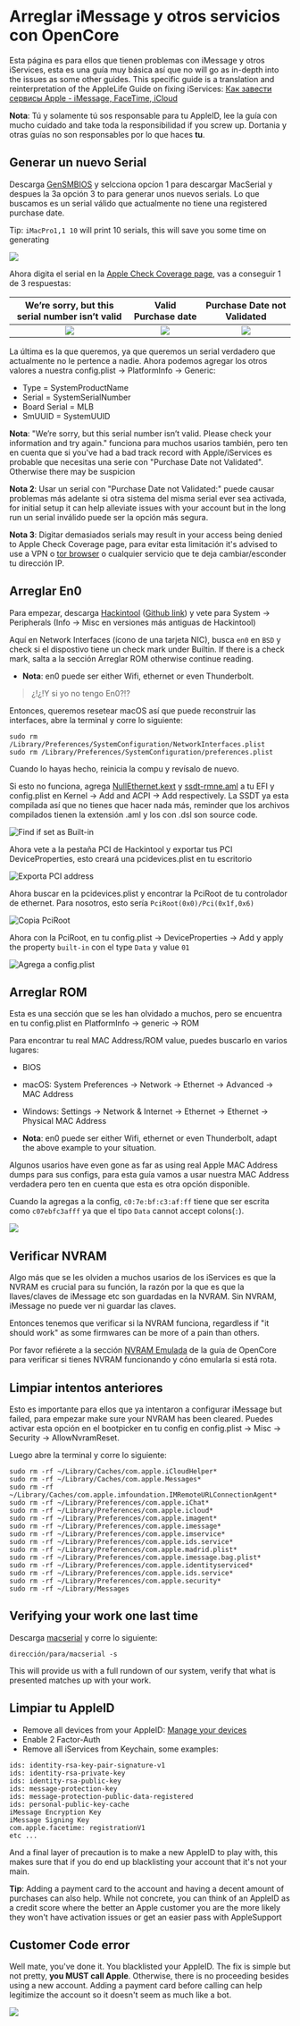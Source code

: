 # Arreglar iMessage y otros servicios con OpenCore





Esta página es para ellos que tienen problemas con iMessage y otros iServices, esta es una guía muy básica así que no will go as in-depth into the issues as some other guides. This specific guide is a translation and reinterpretation of the AppleLife Guide on fixing iServices: [Как завести сервисы Apple - iMessage, FaceTime, iCloud](https://applelife.ru/posts/727913)

**Nota**: Tú y solamente tú sos responsable para tu AppleID, lee la guía con mucho cuidado and take toda la responsibilidad if you screw up. Dortania y otras guías no son responsables por lo que haces **tu**.

## Generar un nuevo Serial

Descarga [GenSMBIOS](https://github.com/corpnewt/GenSMBIOS) y selcciona opcíon 1 para descargar MacSerial y despues la 3a opción 3 to para generar unos nuevos serials. Lo que buscamos es un serial válido que actualmente no tiene una registered purchase date.

Tip: `iMacPro1,1 10` will print 10 serials, this will save you some time on generating

![](../images/post-install/iservices-md/serial-list.png)

Ahora digita el serial en la [Apple Check Coverage page](https://checkcoverage.apple.com/), vas a conseguir 1 de 3 respuestas:

We’re sorry, but this serial number isn’t valid |  Valid Purchase date | Purchase Date not Validated
:-------------------------:|:-------------------------:|:-------------------------:
![](../images/post-install/iservices-md/not-valid.png) | ![](../images/post-install/iservices-md/valid.png) |  ![](../images/post-install/iservices-md/no-purchase.png)

La última es la que queremos, ya que queremos un serial verdadero que actualmente no le pertence a nadie. Ahora podemos agregar los otros valores a nuestra config.plist -> PlatformInfo -> Generic:

* Type = SystemProductName
* Serial = SystemSerialNumber
* Board Serial = MLB
* SmUUID = SystemUUID

**Nota**:  "We’re sorry, but this serial number isn’t valid. Please check your information and try again." funciona para muchos usarios también, pero ten en cuenta que si you've had a bad track record with Apple/iServices es probable que necesitas una serie con "Purchase Date not Validated". Otherwise there may be suspicion

**Nota 2**: Usar un serial con "Purchase Date not Validated:" puede causar problemas más adelante si otra sistema del misma serial ever sea activada, for initial setup it can help alleviate issues with your account but in the long run un serial inválido puede ser la opción más segura.

**Nota 3**: Digitar demasiados serials may result in your access being denied to Apple Check Coverage page, para evitar esta limitación it's advised to use a VPN o [tor browser](https://www.torproject.org/download/) o cualquier servicio que te deja cambiar/esconder tu dirección IP.

## Arreglar En0

Para empezar, descarga [Hackintool](https://www.tonymacx86.com/threads/release-hackintool-v3-x-x.254559/) ([Github link](https://github.com/headkaze/Hackintool)) y vete para System -> Peripherals (Info -> Misc en versiones más antiguas de Hackintool)

Aquí en Network Interfaces (ícono de una tarjeta NIC), busca `en0` en `BSD` y check si el dispostivo tiene un check mark under Builtin. If there is a check mark, salta a la sección Arreglar ROM otherwise continue reading.

* **Nota**: en0 puede ser either Wifi, ethernet or even Thunderbolt.

> ¿!¿!Y si yo no tengo En0?!?

Entonces, queremos resetear macOS así que puede reconstruir las interfaces, abre la terminal y corre lo siguiente:

```
sudo rm /Library/Preferences/SystemConfiguration/NetworkInterfaces.plist
sudo rm /Library/Preferences/SystemConfiguration/preferences.plist
```

Cuando lo hayas hecho, reinicia la compu y revísalo de nuevo.

Si esto no funciona, agrega [NullEthernet.kext](https://bitbucket.org/RehabMan/os-x-null-ethernet/downloads/) y [ssdt-rmne.aml](https://github.com/RehabMan/OS-X-Null-Ethernet/blob/master/ssdt-rmne.aml) a tu EFI y config.plist en Kernel -> Add and ACPI -> Add respectively. La SSDT ya esta compilada así que no tienes que hacer nada más, reminder que los archivos compilados tienen la extensión .aml y los con .dsl son source code.

![Find if set as Built-in](../images/post-install/iservices-md/en0-built-in-info.png)

Ahora vete a la pestaña PCI de Hackintool y exportar tus PCI DeviceProperties, esto creará una pcidevices.plist en tu escritorio

![Exporta PCI address](../images/post-install/iservices-md/hackintool-export.png)

Ahora buscar en la pcidevices.plist y encontrar la PciRoot de tu controlador de ethernet. Para nosotros, esto sería `PciRoot(0x0)/Pci(0x1f,0x6)`

![Copia PciRoot](../images/post-install/iservices-md/find-en0.png)

Ahora con la PciRoot, en tu config.plist -> DeviceProperties -> Add y apply the property `built-in` con el type `Data` y value `01`

![Agrega a config.plist](../images/post-install/iservices-md/config-built-in.png)

## Arreglar ROM

Esta es una sección que se les han olvidado a muchos, pero se encuentra en tu config.plist en PlatformInfo -> generic -> ROM

Para encontrar tu real MAC Address/ROM value, puedes buscarlo en varios lugares:

* BIOS
* macOS: System Preferences -> Network -> Ethernet -> Advanced -> MAC Address
* Windows: Settings -> Network & Internet -> Ethernet -> Ethernet -> Physical MAC Address

* **Nota**: en0 puede ser either Wifi, ethernet or even Thunderbolt, adapt the above example to your situation.

Algunos usarios have even gone as far as using real Apple MAC Address dumps para sus configs, para esta guía vamos a usar nuestra MAC Address verdadera pero ten en cuenta que esta es otra opción disponible.

Cuando la agregas a la config, `c0:7e:bf:c3:af:ff` tiene que ser escrita como `c07ebfc3afff` ya que el tipo `Data` cannot accept colons(`:`).

![](../images/post-install/iservices-md/config-rom.png)

## Verificar NVRAM

Algo más que se les olviden a muchos usarios de los iServices es que la NVRAM es crucial para su función, la razón por la que es que la llaves/claves de iMessage etc son guardadas en la NVRAM. Sin NVRAM, iMessage no puede ver ni guardar las claves.

Entonces tenemos que verificar si la NVRAM funciona, regardless if "it should work" as some firmwares can be more of a pain than others.

Por favor refiérete a la sección [NVRAM Emulada](../misc/nvram.md) de la guía de OpenCore para verificar si tienes NVRAM funcionando y cóno emularla si está rota.

## Limpiar intentos anteriores

Esto es importante para ellos que ya intentaron a configurar iMessage but failed, para empezar make sure your NVRAM has been cleared. Puedes activar esta opción en el bootpicker en tu config en config.plist -> Misc -> Security -> AllowNvramReset.

Luego abre la terminal y corre lo siguiente:

```
sudo rm -rf ~/Library/Caches/com.apple.iCloudHelper*
sudo rm -rf ~/Library/Caches/com.apple.Messages*
sudo rm -rf ~/Library/Caches/com.apple.imfoundation.IMRemoteURLConnectionAgent*
sudo rm -rf ~/Library/Preferences/com.apple.iChat*
sudo rm -rf ~/Library/Preferences/com.apple.icloud*
sudo rm -rf ~/Library/Preferences/com.apple.imagent*
sudo rm -rf ~/Library/Preferences/com.apple.imessage*
sudo rm -rf ~/Library/Preferences/com.apple.imservice*
sudo rm -rf ~/Library/Preferences/com.apple.ids.service*
sudo rm -rf ~/Library/Preferences/com.apple.madrid.plist*
sudo rm -rf ~/Library/Preferences/com.apple.imessage.bag.plist*
sudo rm -rf ~/Library/Preferences/com.apple.identityserviced*
sudo rm -rf ~/Library/Preferences/com.apple.ids.service*
sudo rm -rf ~/Library/Preferences/com.apple.security*
sudo rm -rf ~/Library/Messages
```

## Verifying your work one last time

Descarga [macserial](https://github.com/acidanthera/MacInfoPkg/releases) y corre lo siguiente:

```
dirección/para/macserial -s
```

This will provide us with a full rundown of our system, verify that what is presented matches up with your work.

## Limpiar tu AppleID

* Remove all devices from your AppleID: [Manage your devices](https://appleid.apple.com/account/manage)
* Enable 2 Factor-Auth
* Remove all iServices from Keychain, some examples:

```
ids: identity-rsa-key-pair-signature-v1
ids: identity-rsa-private-key
ids: identity-rsa-public-key
ids: message-protection-key
ids: message-protection-public-data-registered
ids: personal-public-key-cache
iMessage Encryption Key
iMessage Signing Key
com.apple.facetime: registrationV1
etc ...
```

And a final layer of precaution is to make a new AppleID to play with, this makes sure that if you do end up blacklisting your account that it's not your main.

**Tip**:  Adding a payment card to the account and having a decent amount of purchases can also help. While not concrete, you can think of an AppleID as a credit score where the better an Apple customer you are the more likely they won't have activation issues or get an easier pass with AppleSupport

## Customer Code error

Well mate, you've done it. You blacklisted your AppleID. The fix is simple but not pretty, **you MUST call Apple**. Otherwise, there is no proceeding besides using a new account. Adding a payment card before calling can help legitimize the account so it doesn't seem as much like a bot.

![](../images/post-install/iservices-md/blacklist.png)
